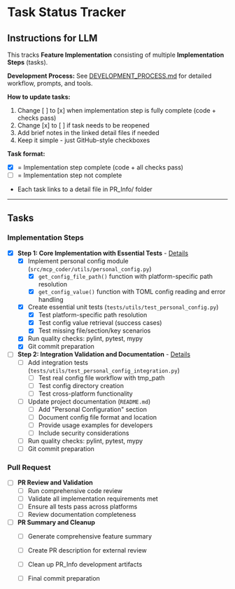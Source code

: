 # Task Status Tracker

## Instructions for LLM

This tracks **Feature Implementation** consisting of multiple **Implementation Steps** (tasks).

**Development Process:** See [DEVELOPMENT_PROCESS.md](./DEVELOPMENT_PROCESS.md) for detailed workflow, prompts, and tools.

**How to update tasks:**
1. Change [ ] to [x] when implementation step is fully complete (code + checks pass)
2. Change [x] to [ ] if task needs to be reopened
3. Add brief notes in the linked detail files if needed
4. Keep it simple - just GitHub-style checkboxes

**Task format:**
- [x] = Implementation step complete (code + all checks pass)
- [ ] = Implementation step not complete
- Each task links to a detail file in PR_Info/ folder

---

## Tasks

### Implementation Steps

- [x] **Step 1: Core Implementation with Essential Tests** - [Details](steps/step_1.md)
  - [x] Implement personal config module (`src/mcp_coder/utils/personal_config.py`)
    - [x] `get_config_file_path()` function with platform-specific path resolution
    - [x] `get_config_value()` function with TOML config reading and error handling
  - [x] Create essential unit tests (`tests/utils/test_personal_config.py`)
    - [x] Test platform-specific path resolution
    - [x] Test config value retrieval (success cases)
    - [x] Test missing file/section/key scenarios
  - [x] Run quality checks: pylint, pytest, mypy
  - [x] Git commit preparation

- [ ] **Step 2: Integration Validation and Documentation** - [Details](steps/step_2.md)
  - [ ] Add integration tests (`tests/utils/test_personal_config_integration.py`)
    - [ ] Test real config file workflow with tmp_path
    - [ ] Test config directory creation
    - [ ] Test cross-platform functionality
  - [ ] Update project documentation (`README.md`)
    - [ ] Add "Personal Configuration" section
    - [ ] Document config file format and location
    - [ ] Provide usage examples for developers
    - [ ] Include security considerations
  - [ ] Run quality checks: pylint, pytest, mypy
  - [ ] Git commit preparation

### Pull Request

- [ ] **PR Review and Validation**
  - [ ] Run comprehensive code review
  - [ ] Validate all implementation requirements met
  - [ ] Ensure all tests pass across platforms
  - [ ] Review documentation completeness

- [ ] **PR Summary and Cleanup**
  - [ ] Generate comprehensive feature summary
  - [ ] Create PR description for external review
  - [ ] Clean up PR_Info development artifacts
  - [ ] Final commit preparation

